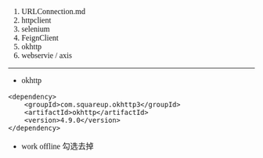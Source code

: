 <font face="Simsun" size=3>

1. URLConnection.md
2. httpclient
3. selenium
4. FeignClient
5. okhttp
6. webservie / axis

---

- okhttp
~~~
<dependency>
    <groupId>com.squareup.okhttp3</groupId>
    <artifactId>okhttp</artifactId>
    <version>4.9.0</version>
</dependency>

~~~
- work offline 勾选去掉


</font>